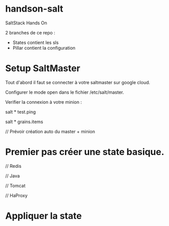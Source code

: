 
# handson-salt
SaltStack Hands On

2 branches de ce repo : 
* States contient les sls
* Pillar contient la configuration

# Setup SaltMaster

Tout d'abord il faut se connecter à votre saltmaster sur google cloud. 

Configurer le mode open dans le fichier /etc/salt/master.

Verifier la connexion à votre minion :

salt * test.ping 

salt * grains.items

// Prévoir création auto du master + minion

# Premier pas créer une state basique.

// Redis 

// Java 

// Tomcat 

// HaProxy

# Appliquer la state





